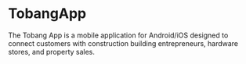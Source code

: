 # TobangApp
The Tobang App is a mobile application for Android/iOS designed to connect customers with construction building entrepreneurs, hardware stores, and property sales.
